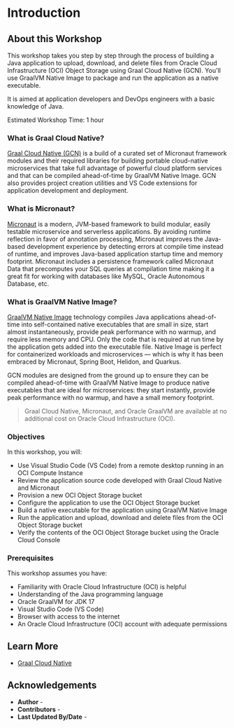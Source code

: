 # Introduction

## About this Workshop

This workshop takes you step by step through the process of building a Java application to upload, download, and delete files from Oracle Cloud Infrastructure (OCI) Object Storage using Graal Cloud Native (GCN). You'll use GraalVM Native Image to package and run the application as a native executable.

It is aimed at application developers and DevOps engineers with a basic knowledge of Java.

Estimated Workshop Time: 1 hour

### What is Graal Cloud Native?

[Graal Cloud Native (GCN)](https://www.graal.cloud/gcn) is a build of a curated set of Micronaut framework modules and their required libraries for building portable cloud-native microservices that take full advantage of powerful cloud platform services and that can be compiled ahead-of-time by GraalVM Native Image. GCN also provides project creation utilities and VS Code extensions for application development and deployment.

### What is Micronaut?

[Micronaut](https://micronaut.io/) is a modern, JVM-based framework to build modular, easily testable microservice and serverless applications. By avoiding runtime reflection in favor of annotation processing, Micronaut improves the Java-based development experience by detecting errors at compile time instead of runtime, and improves Java-based application startup time and memory footprint. Micronaut includes a persistence framework called Micronaut Data that precomputes your SQL queries at compilation time making it a great fit for working with databases like MySQL, Oracle Autonomous Database, etc.

### What is GraalVM Native Image?

[GraalVM Native Image](https://www.graalvm.org/) technology compiles Java applications ahead-of-time into self-contained native executables that are small in size, start almost instantaneously, provide peak performance with no warmup, and require less memory and CPU. Only the code that is required at run time by the application gets added into the executable file. Native Image is perfect for containerized workloads and microservices — which is why it has been embraced by Micronaut, Spring Boot, Helidon, and Quarkus.

GCN modules are designed from the ground up to ensure they can be compiled ahead-of-time with GraalVM Native Image to produce native executables that are ideal for microservices: they start instantly, provide peak performance with no warmup, and have a small memory footprint.

> Graal Cloud Native, Micronaut, and Oracle GraalVM are available at no additional cost on Oracle Cloud Infrastructure (OCI).

### Objectives

In this workshop, you will:

* Use Visual Studio Code (VS Code) from a remote desktop running in an OCI Compute Instance
* Review the application source code developed with Graal Cloud Native and Micronaut
* Provision a new OCI Object Storage bucket
* Configure the application to use the OCI Object Storage bucket
* Build a native executable for the application using GraalVM Native Image
* Run the application and upload, download and delete files from the OCI Object Storage bucket
* Verify the contents of the OCI Object Storage bucket using the Oracle Cloud Console

### Prerequisites

This workshop assumes you have:

* Familiarity with Oracle Cloud Infrastructure (OCI) is helpful
* Understanding of the Java programming language
* Oracle GraalVM for JDK 17
* Visual Studio Code (VS Code)
* Browser with access to the internet
* An Oracle Cloud Infrastructure (OCI) account with adequate permissions

## Learn More

* [Graal Cloud Native](https://www.graal.cloud/gcn/)

## Acknowledgements

* **Author** - [](var:author)
* **Contributors** - [](var:contributors)
* **Last Updated By/Date** - [](var:last_updated)
